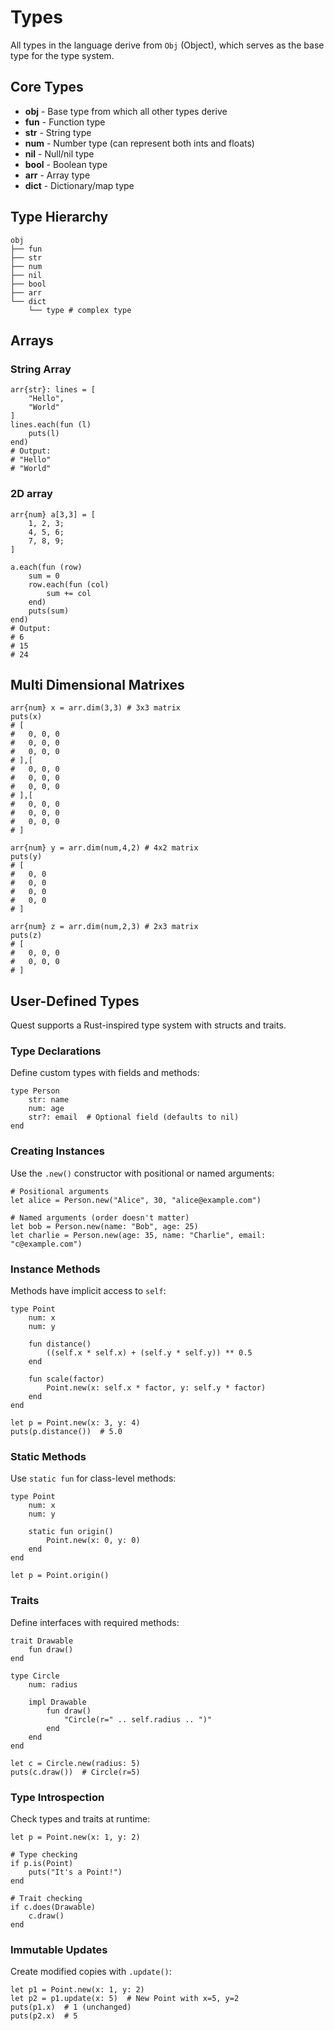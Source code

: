 # Types

All types in the language derive from `Obj` (Object), which serves as the base type for the type system.

## Core Types

- **obj** - Base type from which all other types derive
- **fun** - Function type
- **str** - String type
- **num** - Number type (can represent both ints and floats)
- **nil** - Null/nil type
- **bool** - Boolean type
- **arr** - Array type
- **dict** - Dictionary/map type

## Type Hierarchy

```
obj
├── fun
├── str
├── num
├── nil
├── bool
├── arr
└── dict
    └── type # complex type
```


## Arrays

### String Array

```quest
arr{str}: lines = [
    "Hello",
    "World"
]
lines.each(fun (l)
    puts(l)
end)
# Output:
# "Hello"
# "World"
```

### 2D array
```quest
arr{num} a[3,3] = [
    1, 2, 3;
    4, 5, 6;
    7, 8, 9;
]

a.each(fun (row)
    sum = 0
    row.each(fun (col)
        sum += col
    end)
    puts(sum)
end)
# Output:
# 6
# 15
# 24
```

## Multi Dimensional Matrixes
```quest
arr{num} x = arr.dim(3,3) # 3x3 matrix
puts(x)
# [
#   0, 0, 0
#   0, 0, 0
#   0, 0, 0
# ],[
#   0, 0, 0
#   0, 0, 0
#   0, 0, 0
# ],[
#   0, 0, 0
#   0, 0, 0
#   0, 0, 0
# ]
```

```quest
arr{num} y = arr.dim(num,4,2) # 4x2 matrix
puts(y)
# [
#   0, 0
#   0, 0
#   0, 0
#   0, 0
# ]
```

```quest
arr{num} z = arr.dim(num,2,3) # 2x3 matrix
puts(z)
# [
#   0, 0, 0
#   0, 0, 0
# ]
```


## User-Defined Types

Quest supports a Rust-inspired type system with structs and traits.

### Type Declarations

Define custom types with fields and methods:

```quest
type Person
    str: name
    num: age
    str?: email  # Optional field (defaults to nil)
end
```

### Creating Instances

Use the `.new()` constructor with positional or named arguments:

```quest
# Positional arguments
let alice = Person.new("Alice", 30, "alice@example.com")

# Named arguments (order doesn't matter)
let bob = Person.new(name: "Bob", age: 25)
let charlie = Person.new(age: 35, name: "Charlie", email: "c@example.com")
```

### Instance Methods

Methods have implicit access to `self`:

```quest
type Point
    num: x
    num: y

    fun distance()
        ((self.x * self.x) + (self.y * self.y)) ** 0.5
    end

    fun scale(factor)
        Point.new(x: self.x * factor, y: self.y * factor)
    end
end

let p = Point.new(x: 3, y: 4)
puts(p.distance())  # 5.0
```

### Static Methods

Use `static fun` for class-level methods:

```quest
type Point
    num: x
    num: y

    static fun origin()
        Point.new(x: 0, y: 0)
    end
end

let p = Point.origin()
```

### Traits

Define interfaces with required methods:

```quest
trait Drawable
    fun draw()
end

type Circle
    num: radius

    impl Drawable
        fun draw()
            "Circle(r=" .. self.radius .. ")"
        end
    end
end

let c = Circle.new(radius: 5)
puts(c.draw())  # Circle(r=5)
```

### Type Introspection

Check types and traits at runtime:

```quest
let p = Point.new(x: 1, y: 2)

# Type checking
if p.is(Point)
    puts("It's a Point!")
end

# Trait checking
if c.does(Drawable)
    c.draw()
end
```

### Immutable Updates

Create modified copies with `.update()`:

```quest
let p1 = Point.new(x: 1, y: 2)
let p2 = p1.update(x: 5)  # New Point with x=5, y=2
puts(p1.x)  # 1 (unchanged)
puts(p2.x)  # 5
```

